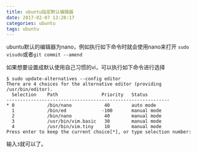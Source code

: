 ```yaml
---
title: ubuntu指定默认编辑器
date: 2017-02-07 13:28:17
categories: ubuntu 
tags: ubuntu
---
```


ubuntu默认的编辑器为nano，例如执行如下命令时就会使用nano来打开
`sudo visudo`或者`git commit --amend`

如果想要设置成默认使用自己习惯的vi，可以执行如下命令进行选择

```
$ sudo update-alternatives --config editor 
There are 4 choices for the alternative editor (providing /usr/bin/editor).
  Selection    Path                Priority   Status
------------------------------------------------------------
* 0            /bin/nano            40        auto mode
  1            /bin/ed             -100       manual mode
  2            /bin/nano            40        manual mode
  3            /usr/bin/vim.basic   30        manual mode
  4            /usr/bin/vim.tiny    10        manual mode
Press enter to keep the current choice[*], or type selection number:

```
输入`3`就可以了。
